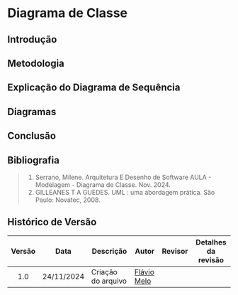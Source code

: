 # Diagrama de Classe

## Introdução



## Metodologia

## Explicação do Diagrama de Sequência

## Diagramas


## Conclusão

## Bibliografia

> 1. Serrano, Milene. Arquitetura E Desenho de Software AULA - Modelagem - Diagrama de Classe. Nov. 2024.
> 2. GILLEANES T A GUEDES. UML : uma abordagem prática. São Paulo: Novatec, 2008.

## Histórico de Versão

|Versão|Data|Descrição|Autor|Revisor| Detalhes da revisão |
|:----:|----|---------|-----|:-------:|-----| 
| 1.0 | 24/11/2024 | Criação do arquivo | [Flávio Melo](https://github.com/flavioovatsug) |  | |